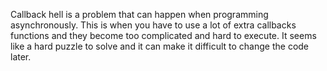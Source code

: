 Callback hell is a problem that can happen when programming asynchronously. 
This is when you have to use a lot of extra callbacks functions and they become too complicated and hard to execute. 
It seems like a hard puzzle to solve and it can make it difficult to change the code later. 